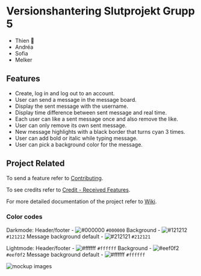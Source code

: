 # Versionshantering Slutprojekt Grupp 5

- Thien 🚩
- Andréa
- Sofia
- Melker

## Features

- Create, log in and log out to an account.
- User can send a message in the message board.
- Display the sent message with the username.
- Display time difference between sent message and real time.
- Each user can like a sent message once and also remove the like.
- User can only remove its own sent message.
- New message highlights with a black border that turns cyan 3 times.
- User can add bold or italic while typing message.
- User can pick a background color for the message.

## Project Related

To send a feature refer to [Contributing](https://github.com/tevee/versionshantering-grupp5-slutprojekt/blob/main/CONTRIBUTING.md).

To see credits refer to [Credit - Received Features](https://github.com/tevee/versionshantering-grupp5-slutprojekt/wiki/Credit-%E2%80%90-Received-Features).

For more detailed documentation of the project refer to [Wiki](https://github.com/tevee/versionshantering-grupp5-slutprojekt/wiki).

### Color codes

Darkmode:
Header/footer - ![#000000](https://placehold.co/15x15/000000/000000.png) `#000000`
Background - ![#121212](https://placehold.co/15x15/121212/121212.png) `#121212`
Message background default - ![#212121](https://placehold.co/15x15/212121/212121.png) `#212121`

Lightmode:
Header/footer - ![#ffffff](https://placehold.co/15x15/ffffff/ffffff.png) `#ffffff`
Background - ![#eef0f2](https://placehold.co/15x15/eef0f2/eef0f2.png) `#eef0f2`
Message background default - ![#ffffff](https://placehold.co/15x15/ffffff/ffffff.png) `#ffffff`


![mockup images](https://github.com/tevee/versionshantering-grupp5-slutprojekt/blob/main/images/mockup.jpg?raw=true)
